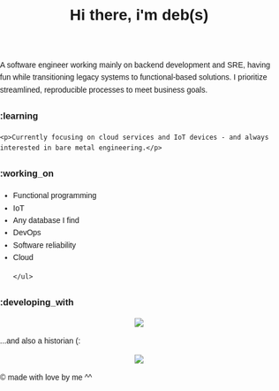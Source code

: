 <!DOCTYPE html>
<html lang="en">
<head>
<meta charset="UTF-8">
<meta name="viewport" content="width=device-width, initial-scale=1.0">
<title>deb</title>
<style>
body {
  font-family: Arial, sans-serif;
  line-height: 1.6;
  margin: 0;
  padding: 0;
}

.container {
  max-width: 800px;
  margin: 0 auto;
  padding: 20px;
}

h1, h2, h3 {
  color: #333;
}

h1 {
  font-size: 24px;
}

h2 {
  font-size: 20px;
}

h3 {
  font-size: 18px;
}

p {
  margin-bottom: 10px;
}

ul {
  list-style-type: none;
  padding: 0;
}

li {
  margin-bottom: 5px;
}

.skills-list {
  display: grid;
  grid-template-columns: repeat(auto-fit, minmax(200px, 1fr));
  grid-gap: 10px;
}

.skills-list li {
  background: #f4f4f4;
  padding: 10px;
  border-radius: 5px;
}

</style>
</head>
<body>

<div class="container">
  <header>
    <h1>Hi there, i'm deb(s)</h1>
  </header>

  <section>
    <p>A software engineer working mainly on backend development and SRE, having fun while transitioning legacy systems to functional-based solutions. I prioritize streamlined, reproducible processes to meet business goals.</p>
  </section>

  <section>
    <h3>:learning</h3>

    <p>Currently focusing on cloud services and IoT devices - and always interested in bare metal engineering.</p>
  </section>
  
  <section>
    <h3>:working_on</h3>
    <ul class="skills-list">
      <li>Functional programming</li>
      <li>IoT</li>
      <li>Any database I find</li>
      <li>DevOps</li>
      <li>Software reliability</li>
      <li>Cloud</li>
 
    </ul>
  </section>
  
  <section>
    <h3>:developing_with</h3>
<div align="center"><img src="https://github-readme-stats.vercel.app/api/top-langs/?username=debora-be&&show_icons=true&hide_title=true&theme=radical&layout=compact&hide_border=true&border_radius=30&langs_count=15&exclude_repo=Analyseroom&hide=c%2B%2B,dart,html,css,javascript" align="center" /></div>
<section>
    <p>...and also a historian (:</p>
  </section>
<div align="center"><img src="https://i.ibb.co/q1gvVCG/who.png" align="center" style="max-width:720px;" /></div>    
  </section>

  <footer>
    <p>© made with love by me ^^</p>
  </footer>
</div>

</body>
</html>
